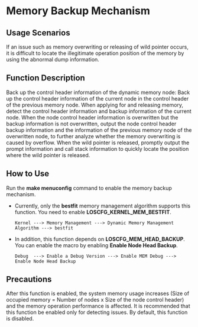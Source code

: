 # Memory Backup Mechanism<a name="EN-US_TOPIC_0312244437"></a>

## Usage Scenarios<a name="en-us_topic_0175230432_section25700555173750"></a>

If an issue such as memory overwriting or releasing of wild pointer occurs, it is difficult to locate the illegitimate operation position of the memory by using the abnormal dump information.

## Function Description<a name="en-us_topic_0175230432_section46400139155028"></a>

Back up the control header information of the dynamic memory node: Back up the control header information of the current node in the control header of the previous memory node. When applying for and releasing memory, detect the control header information and backup information of the current node. When the node control header information is overwritten but the backup information is not overwritten, output the node control header backup information and the information of the previous memory node of the overwritten node, to further analyze whether the memory overwriting is caused by overflow. When the wild pointer is released, promptly output the prompt information and call stack information to quickly locate the position where the wild pointer is released.

## How to Use<a name="en-us_topic_0175230432_section300741316138"></a>

Run the  **make menuconfig**  command to enable the memory backup mechanism.

-   Currently, only the  **bestfit**  memory management algorithm supports this function. You need to enable  **LOSCFG\_KERNEL\_MEM\_BESTFIT**.

    ```
    Kernel ---> Memory Management ---> Dynamic Memory Management Algorithm ---> bestfit
    ```

-   In addition, this function depends on  **LOSCFG\_MEM\_HEAD\_BACKUP**. You can enable the macro by enabling  **Enable Node Head Backup**.

    ```
    Debug  ---> Enable a Debug Version ---> Enable MEM Debug ---> Enable Node Head Backup
    ```


## Precautions<a name="en-us_topic_0175230432_section4175643316212"></a>

After this function is enabled, the system memory usage increases \(Size of occupied memory = Number of nodes x Size of the node control header\) and the memory operation performance is affected. It is recommended that this function be enabled only for detecting issues. By default, this function is disabled.

